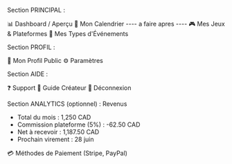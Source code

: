 Section PRINCIPAL :

📊 Dashboard / Aperçu
📅 Mon Calendrier ---- a faire apres ----
🎮 Mes Jeux & Plateformes
📝 Mes Types d'Événements


Section PROFIL :

👤 Mon Profil Public
⚙️ Paramètres


Section AIDE :

❓ Support
📖 Guide Créateur
🚪 Déconnexion

Section ANALYTICS (optionnel) :
Revenus

- Total du mois : 1,250 CAD
- Commission plateforme (5%) : -62.50 CAD  
- Net à recevoir : 1,187.50 CAD
- Prochain virement : 28 juin

💳 Méthodes de Paiement (Stripe, PayPal)

